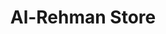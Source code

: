 ---
title: "Al-Rehman Store"
url: /karachi/al-rehman-store-shop-no-18-al-rehman-store-maira-view-building-orange-street-garden-west-garden-west-area/
shop: general
---